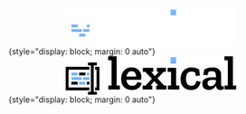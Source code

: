 <style>
img {
    display: block; margin: 0 auto
}
</style>

![Lexical](./logo-dark-mode.svg#gh-dark-mode-only){style="display: block; margin: 0 auto"}
![Lexical](./logo-light-mode.svg#gh-light-mode-only){style="display: block; margin: 0 auto"}
